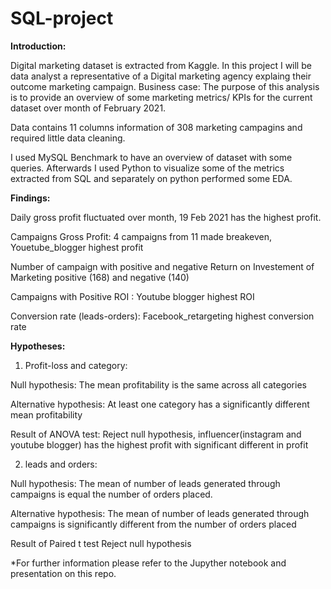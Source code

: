 # SQL-project

**Introduction:** 

Digital marketing dataset is extracted from Kaggle. In this project I will be data analyst a representative of a Digital marketing agency explaing their outcome marketing campaign. 
Business case: The purpose of this analysis is to provide an overview of some marketing metrics/ KPIs for the current dataset over month of February 2021. 

Data contains 11 columns information of 308 marketing campagins and required little data cleaning. 

I used MySQL Benchmark to have an overview of dataset with some queries. Afterwards I used Python to visualize some of the metrics extracted from SQL and separately on python performed some EDA. 
 

**Findings:**

Daily gross profit fluctuated over month, 19 Feb 2021 has the highest profit. 

Campaigns Gross Profit:  4 campaigns from 11 made breakeven, Youetube_blogger highest profit 

Number of campaign with positive and negative Return on Investement of Marketing positive (168) and negative (140)

Campaigns with Positive ROI : Youtube blogger highest ROI 

Conversion rate (leads-orders): Facebook_retargeting highest conversion rate

**Hypotheses:**

1. Profit-loss and category: 

Null hypothesis: The mean profitability is the same across all categories

Alternative hypothesis: At least one category has a significantly different mean profitability

Result of ANOVA test: 
Reject null hypothesis, influencer(instagram and youtube blogger) has the highest profit with significant different in profit

2. leads and orders: 

Null hypothesis: The mean of number of leads generated through campaigns is equal the number of orders placed.

Alternative hypothesis: The mean of number of leads generated through campaigns is significantly different from the number of orders placed

Result of Paired t test
Reject null hypothesis

*For further information please refer to the Jupyther notebook and presentation on this repo.

